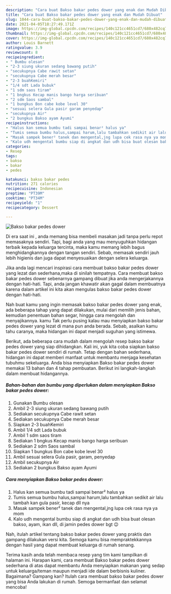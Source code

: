 ```yaml
---
description: "Cara buat Bakso bakar pedes dower yang enak dan Mudah Dibuat"
title: "Cara buat Bakso bakar pedes dower yang enak dan Mudah Dibuat"
slug: 1044-cara-buat-bakso-bakar-pedes-dower-yang-enak-dan-mudah-dibuat
date: 2021-04-05T18:27:49.171Z
image: https://img-global.cpcdn.com/recipes/140c121cc4651cd7/680x482cq70/bakso-bakar-pedes-dower-foto-resep-utama.jpg
thumbnail: https://img-global.cpcdn.com/recipes/140c121cc4651cd7/680x482cq70/bakso-bakar-pedes-dower-foto-resep-utama.jpg
cover: https://img-global.cpcdn.com/recipes/140c121cc4651cd7/680x482cq70/bakso-bakar-pedes-dower-foto-resep-utama.jpg
author: Louis Barnett
ratingvalue: 3.9
reviewcount: 8
recipeingredient:
- " Bumbu olesan"
- "2-3 siung ukuran sedang bawang putih"
- "secukupnya Cabe rawit setan"
- "secukupnya Cabe merah besar"
- "2-3 buahKemiri"
- "1/4 sdt Lada bubuk"
- "1 sdm saos tiram"
- "1 bngkus Kecap manis bango harga seribuan"
- "2 sdm Saos sambal"
- "1 bungkus Bon cabe kobe level 30"
- "sesuai selera Gula pasir garam penyedap"
- "secukupnya Air"
- "2 bungkus Bakso ayam Ayumi"
recipeinstructions:
- "Halus kan semua bumbu tadi sampai benar² halus ya"
- "Tumis semua bumbu halus,sampai harum,lalu tambahkan sedikit air lalu tambah kan gula pasir, kecap dll nya"
- "Masak sampek bener² tanek dan mengental,jng lupa cek rasa nya ya mom"
- "Kalo udh mengental bumbu siap di angkat dan udh bisa buat olesan bakso, ayam, ikan dll, di jamin pedes dower bgt 😉"
categories:
- Resep
tags:
- bakso
- bakar
- pedes

katakunci: bakso bakar pedes 
nutrition: 271 calories
recipecuisine: Indonesian
preptime: "PT39M"
cooktime: "PT34M"
recipeyield: "1"
recipecategory: Dessert

---
```



![Bakso bakar pedes dower](https://img-global.cpcdn.com/recipes/140c121cc4651cd7/680x482cq70/bakso-bakar-pedes-dower-foto-resep-utama.jpg)

Di era  saat ini , anda memang bisa membeli masakan jadi tanpa perlu repot memasaknya sendiri. Tapi, bagi anda yang mau menyuguhkan hidangan terbaik kepada keluarga tercinta, maka kamu memang lebih bagus menghidangkannya dengan tangan sendiri. Sebab, memasak sendiri jauh lebih higienis dan juga dapat menyesuaikan dengan selera keluarga.

Jika anda lagi mencari inspirasi cara membuat bakso bakar pedes dower yang lezat dan sederhana,maka di sinilah tempatnya. Cara membuat bakso bakar pedes dower  sebenarnya gampang dibuat jika anda mengerjakannya dengan hati-hati. Tapi, anda jangan khawatir akan gagal dalam membuatnya 
karena dalam artikel ini kita akan mengulas bakso bakar pedes dower dengan hati-hati.  



Nah buat kamu yang ingin memasak bakso bakar pedes dower yang enak, ada beberapa tahap yang dapat dilakukan, mulai dari memilih jenis bahan, kemudian penentuan bahan segar, hingga cara mengolah dan menyajikannya. kamu Tak perlu pusing kalau mau menyiapkan bakso bakar pedes dower yang lezat di mana pun anda berada. Sebab, asalkan kamu  tahu caranya, maka hidangan ini dapat menjadi suguhan yang istimewa.

Berikut, ada beberapa cara mudah dalam mengolah resep bakso bakar pedes dower yang siap dihidangkan. Kali ini, yuk kita coba siapkan bakso bakar pedes dower sendiri di rumah. Tetap dengan bahan sederhana, hidangan ini dapat memberi manfaat untuk membantu menjaga kesehatan tubuhmu sekeluarga. Anda bisa menyiapkan Bakso bakar pedes dower memakai 13 bahan dan 4 tahap pembuatan. Berikut ini langkah-langkah dalam membuat hidangannya.

<!--inarticleads1-->

##### Bahan-bahan dan bumbu yang diperlukan dalam menyiapkan Bakso bakar pedes dower:

1. Gunakan  Bumbu olesan
1. Ambil 2-3 siung ukuran sedang bawang putih
1. Sediakan secukupnya Cabe rawit setan
1. Sediakan secukupnya Cabe merah besar
1. Siapkan 2-3 buahKemiri
1. Ambil 1/4 sdt Lada bubuk
1. Ambil 1 sdm saos tiram
1. Sediakan 1 bngkus Kecap manis bango harga seribuan
1. Sediakan 2 sdm Saos sambal
1. Siapkan 1 bungkus Bon cabe kobe level 30
1. Ambil sesuai selera Gula pasir, garam, penyedap
1. Ambil secukupnya Air
1. Sediakan 2 bungkus Bakso ayam Ayumi




<!--inarticleads2-->

##### Cara menyiapkan Bakso bakar pedes dower:

1. Halus kan semua bumbu tadi sampai benar² halus ya
1. Tumis semua bumbu halus,sampai harum,lalu tambahkan sedikit air lalu tambah kan gula pasir, kecap dll nya
1. Masak sampek bener² tanek dan mengental,jng lupa cek rasa nya ya mom
1. Kalo udh mengental bumbu siap di angkat dan udh bisa buat olesan bakso, ayam, ikan dll, di jamin pedes dower bgt 😉




Nah, itulah artikel tentang  bakso bakar pedes dower  yang praktis dan gampang dilakukan versi kita. Semoga kamu bisa mempraktekkannya dengan hasil yang dapat membuat keluarga di rumah senang. 

Terima kasih anda telah membaca resep yang tim kami tampilkan di halaman ini. Harapan kami, cara membuat  Bakso bakar pedes dower sederhana di atas dapat membantu Anda menyiapkan makanan yang sedap untuk keluarga/teman maupun menjadi ide dalam berbisnis kuliner. Bagaimana? Gampang kan? Itulah cara membuat bakso bakar pedes dower yang bisa Anda lakukan di rumah. Semoga bermanfaat dan selamat mencoba!

